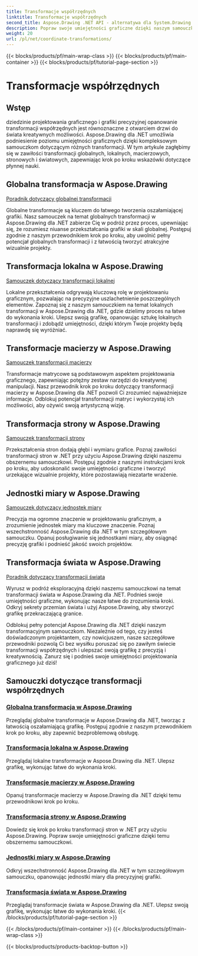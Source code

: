 ```yaml
---
title: Transformacje współrzędnych
linktitle: Transformacje współrzędnych
second_title: Aspose.Drawing .NET API - alternatywa dla System.Drawing.Common
description: Popraw swoje umiejętności graficzne dzięki naszym samouczkom Aspose.Drawing. Eksploruj transformacje globalne, lokalne, macierzowe, stronowe i światowe, opanowując precyzyjną grafikę w .NET.
weight: 20
url: /pl/net/coordinate-transformations/
---
```


{{< blocks/products/pf/main-wrap-class >}}
{{< blocks/products/pf/main-container >}}
{{< blocks/products/pf/tutorial-page-section >}}

# Transformacje współrzędnych


## Wstęp

dziedzinie projektowania graficznego i grafiki precyzyjnej opanowanie transformacji współrzędnych jest równoznaczne z otwarciem drzwi do świata kreatywnych możliwości. Aspose.Drawing dla .NET umożliwia podniesienie poziomu umiejętności graficznych dzięki kompleksowym samouczkom dotyczącym różnych transformacji. W tym artykule zagłębimy się w zawiłości transformacji globalnych, lokalnych, macierzowych, stronowych i światowych, zapewniając krok po kroku wskazówki dotyczące płynnej nauki.

## Globalna transformacja w Aspose.Drawing
[Poradnik dotyczący globalnej transformacji](./global-transformation/)

Globalne transformacje są kluczem do łatwego tworzenia oszałamiającej grafiki. Nasz samouczek na temat globalnych transformacji w Aspose.Drawing dla .NET zabierze Cię w podróż przez proces, upewniając się, że rozumiesz niuanse przekształcania grafiki w skali globalnej. Postępuj zgodnie z naszym przewodnikiem krok po kroku, aby uwolnić pełny potencjał globalnych transformacji i z łatwością tworzyć atrakcyjne wizualnie projekty.

## Transformacja lokalna w Aspose.Drawing
[Samouczek dotyczący transformacji lokalnej](./local-transformation/)

Lokalne przekształcenia odgrywają kluczową rolę w projektowaniu graficznym, pozwalając na precyzyjne uszlachetnienie poszczególnych elementów. Zapoznaj się z naszym samouczkiem na temat lokalnych transformacji w Aspose.Drawing dla .NET, gdzie dzielimy proces na łatwe do wykonania kroki. Ulepsz swoją grafikę, opanowując sztukę lokalnych transformacji i zdobądź umiejętności, dzięki którym Twoje projekty będą naprawdę się wyróżniać.

## Transformacje macierzy w Aspose.Drawing
[Samouczek transformacji macierzy](./matrix-transformations/)

Transformacje matrycowe są podstawowym aspektem projektowania graficznego, zapewniając potężny zestaw narzędzi do kreatywnej manipulacji. Nasz przewodnik krok po kroku dotyczący transformacji macierzy w Aspose.Drawing dla .NET pozwoli Ci zrozumieć najważniejsze informacje. Odblokuj potencjał transformacji matryc i wykorzystaj ich możliwości, aby ożywić swoją artystyczną wizję.

## Transformacja strony w Aspose.Drawing
[Samouczek transformacji strony](./page-transformation/)

Przekształcenia stron dodają głębi i wymiaru grafice. Poznaj zawiłości transformacji stron w .NET przy użyciu Aspose.Drawing dzięki naszemu obszernemu samouczkowi. Postępuj zgodnie z naszymi instrukcjami krok po kroku, aby udoskonalić swoje umiejętności graficzne i tworzyć urzekające wizualnie projekty, które pozostawiają niezatarte wrażenie.

## Jednostki miary w Aspose.Drawing
[Samouczek dotyczący jednostek miary](./units-of-measure/)

Precyzja ma ogromne znaczenie w projektowaniu graficznym, a zrozumienie jednostek miary ma kluczowe znaczenie. Poznaj wszechstronność Aspose.Drawing dla .NET w tym szczegółowym samouczku. Opanuj posługiwanie się jednostkami miary, aby osiągnąć precyzję grafiki i podnieść jakość swoich projektów.

## Transformacja świata w Aspose.Drawing
[Poradnik dotyczący transformacji świata](./world-transformation/)

Wyrusz w podróż eksploracyjną dzięki naszemu samouczkowi na temat transformacji świata w Aspose.Drawing dla .NET. Podnieś swoje umiejętności graficzne, wykonując nasze łatwe do zrozumienia kroki. Odkryj sekrety przemian świata i użyj Aspose.Drawing, aby stworzyć grafikę przekraczającą granice.

Odblokuj pełny potencjał Aspose.Drawing dla .NET dzięki naszym transformacyjnym samouczkom. Niezależnie od tego, czy jesteś doświadczonym projektantem, czy nowicjuszem, nasze szczegółowe przewodniki pozwolą Ci bez wysiłku poruszać się po zawiłym świecie transformacji współrzędnych i ulepszać swoją grafikę z precyzją i kreatywnością. Zanurz się i podnieś swoje umiejętności projektowania graficznego już dziś!
## Samouczki dotyczące transformacji współrzędnych
### [Globalna transformacja w Aspose.Drawing](./global-transformation/)
Przeglądaj globalne transformacje w Aspose.Drawing dla .NET, tworząc z łatwością oszałamiającą grafikę. Postępuj zgodnie z naszym przewodnikiem krok po kroku, aby zapewnić bezproblemową obsługę.
### [Transformacja lokalna w Aspose.Drawing](./local-transformation/)
Przeglądaj lokalne transformacje w Aspose.Drawing dla .NET. Ulepsz grafikę, wykonując łatwe do wykonania kroki.
### [Transformacje macierzy w Aspose.Drawing](./matrix-transformations/)
Opanuj transformacje macierzy w Aspose.Drawing dla .NET dzięki temu przewodnikowi krok po kroku.
### [Transformacja strony w Aspose.Drawing](./page-transformation/)
Dowiedz się krok po kroku transformacji stron w .NET przy użyciu Aspose.Drawing. Popraw swoje umiejętności graficzne dzięki temu obszernemu samouczkowi.
### [Jednostki miary w Aspose.Drawing](./units-of-measure/)
Odkryj wszechstronność Aspose.Drawing dla .NET w tym szczegółowym samouczku, opanowując jednostki miary dla precyzyjnej grafiki.
### [Transformacja świata w Aspose.Drawing](./world-transformation/)
Przeglądaj transformacje świata w Aspose.Drawing dla .NET. Ulepsz swoją grafikę, wykonując łatwe do wykonania kroki.
{{< /blocks/products/pf/tutorial-page-section >}}

{{< /blocks/products/pf/main-container >}}
{{< /blocks/products/pf/main-wrap-class >}}

{{< blocks/products/products-backtop-button >}}
